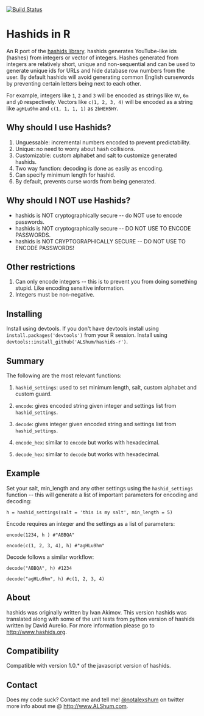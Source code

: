 [![Build Status](https://travis-ci.org/ALShum/hashids-r.svg?branch=master)](https://travis-ci.org/ALShum/hashids-r)

# Hashids in R

An R port of the [hashids library](http://www.hashids.org).  hashids generates YouTube-like ids (hashes) from integers or vector of integers.  Hashes generated from integers are relatively short, unique and non-sequential and can be used to generate unique ids for URLs and hide database row numbers from the user.  By default hashids will avoid generating common English cursewords by preventing certain letters being next to each other.

For example, integers like `1`, `2` and `3` will be encoded as strings like `NV`, `6m` and `yD` respectively.  Vectors like `c(1, 2, 3, 4)` will be encoded as a string like `agHLu9hm` and `c(1, 1, 1, 1)` as `2bHEH5HY`.

## Why should I use Hashids?
1. Unguessable: incremental numbers encoded to prevent predictability.
2. Unique: no need to worry about hash collisions.
3. Customizable: custom alphabet and salt to customize generated hashids.
4. Two way function: decoding is done as easily as encoding.
5. Can specify minimum length for hashid.
6. By default, prevents curse words from being generated.

## Why should I NOT use Hashids?
* hashids is NOT cryptographically secure -- do NOT use to encode passwords.
* hashids is NOT cryptographically secure -- DO NOT USE TO ENCODE PASSWORDS.
* hashids is NOT CRYPTOGRAPHICALLY SECURE -- DO NOT USE TO ENCODE PASSWORDS!

## Other restrictions
1. Can only encode integers -- this is to prevent you from doing something stupid.  Like encoding sensitive information.
2. Integers must be non-negative.

## Installing
Install using devtools.  If you don't have devtools install using `install.packages('devtools')` from your R session.  Install using `devtools::install_github('ALShum/hashids-r')`.

## Summary
The following are the most relevant functions:

1. `hashid_settings`: used to set minimum length, salt, custom alphabet and custom guard.

2. `encode`: gives encoded string given integer and settings list from `hashid_settings`.

3. `decode`: gives integer given encoded string and settings list from `hashid_settings`.

4. `encode_hex`: similar to `encode` but works with hexadecimal.

5. `decode_hex`: similar to `decode` but works with hexadecimal.

## Example
Set your salt, min_length and any other settings using the `hashid_settings` function -- this will generate a list of important parameters for encoding and decoding:

`h = hashid_settings(salt = 'this is my salt', min_length = 5)`

Encode requires an integer and the settings as a list of parameters:

`encode(1234, h ) #"ABBQA"`

`encode(c(1, 2, 3, 4), h) #"agHLu9hm"`

Decode follows a similar workflow:

`decode("ABBQA", h) #1234`

`decode("agHLu9hm", h) #c(1, 2, 3, 4)`

## About
hashids was originally written by Ivan Akimov.  This version hashids was translated along with some of the unit tests from python version of hashids written by David Aurelio.  For more information please go to http://www.hashids.org.

## Compatibility
Compatible with version 1.0.* of the javascript version of hashids.

## Contact
Does my code suck?  Contact me and tell me!  [@notalexshum](http://twitter.com/notalexshum) on twitter more info about me @ http://www.ALShum.com.
